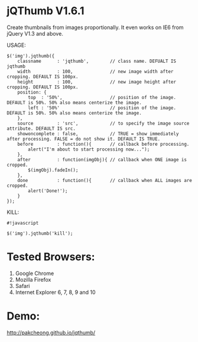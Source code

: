 jQThumb V1.6.1
======================================

Create thumbnails from images proportionally. It even works on IE6 from jQuery V1.3 and above.

USAGE:

	$('img').jqthumb({
		classname      : 'jqthumb',        // class name. DEFUALT IS jqthumb
		width          : 100,              // new image width after cropping. DEFAULT IS 100px.
		height         : 100,              // new image height after cropping. DEFAULT IS 100px.
		position: {
			top  : '50%',                  // position of the image. DEFAULT is 50%. 50% also means centerize the image.
			left : '50%'                   // position of the image. DEFAULT is 50%. 50% also means centerize the image.
		},
		source         : 'src',            // to specify the image source attribute. DEFAULT IS src.
		showoncomplete : false,            // TRUE = show immediately after processing. FALSE = do not show it. DEFAULT IS TRUE.
		before         : function(){       // callback before processing.
			alert("I'm about to start processing now...");
		},
		after          : function(imgObj){ // callback when ONE image is cropped.
			$(imgObj).fadeIn();
		},
		done           : function(){       // callback when ALL images are cropped.
			alert('Done!');
		}
	});

KILL:
	
```
#!javascript

$('img').jqthumb('kill');
```



Tested Browsers:
======================================
1. Google Chrome
2. Mozilla Firefox
3. Safari
4. Internet Explorer 6, 7, 8, 9 and 10


Demo:
======================================
http://pakcheong.github.io/jqthumb/